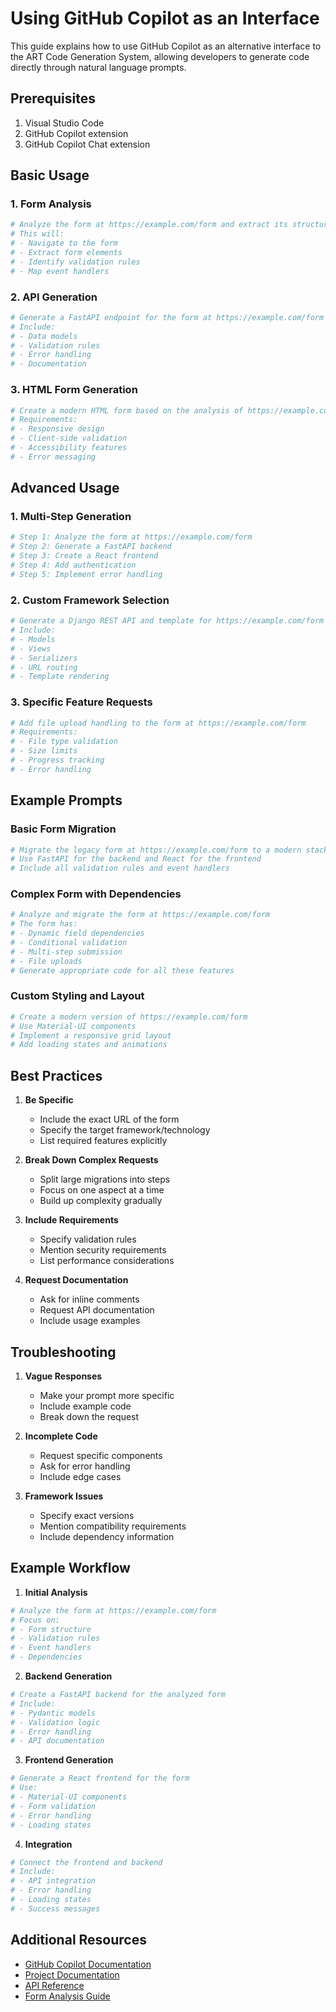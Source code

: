 # Using GitHub Copilot as an Interface

This guide explains how to use GitHub Copilot as an alternative interface to the ART Code Generation System, allowing developers to generate code directly through natural language prompts.

## Prerequisites

1. Visual Studio Code
2. GitHub Copilot extension
3. GitHub Copilot Chat extension

## Basic Usage

### 1. Form Analysis
```python
# Analyze the form at https://example.com/form and extract its structure
# This will:
# - Navigate to the form
# - Extract form elements
# - Identify validation rules
# - Map event handlers
```

### 2. API Generation
```python
# Generate a FastAPI endpoint for the form at https://example.com/form
# Include:
# - Data models
# - Validation rules
# - Error handling
# - Documentation
```

### 3. HTML Form Generation
```python
# Create a modern HTML form based on the analysis of https://example.com/form
# Requirements:
# - Responsive design
# - Client-side validation
# - Accessibility features
# - Error messaging
```

## Advanced Usage

### 1. Multi-Step Generation
```python
# Step 1: Analyze the form at https://example.com/form
# Step 2: Generate a FastAPI backend
# Step 3: Create a React frontend
# Step 4: Add authentication
# Step 5: Implement error handling
```

### 2. Custom Framework Selection
```python
# Generate a Django REST API and template for https://example.com/form
# Include:
# - Models
# - Views
# - Serializers
# - URL routing
# - Template rendering
```

### 3. Specific Feature Requests
```python
# Add file upload handling to the form at https://example.com/form
# Requirements:
# - File type validation
# - Size limits
# - Progress tracking
# - Error handling
```

## Example Prompts

### Basic Form Migration
```python
# Migrate the legacy form at https://example.com/form to a modern stack
# Use FastAPI for the backend and React for the frontend
# Include all validation rules and event handlers
```

### Complex Form with Dependencies
```python
# Analyze and migrate the form at https://example.com/form
# The form has:
# - Dynamic field dependencies
# - Conditional validation
# - Multi-step submission
# - File uploads
# Generate appropriate code for all these features
```

### Custom Styling and Layout
```python
# Create a modern version of https://example.com/form
# Use Material-UI components
# Implement a responsive grid layout
# Add loading states and animations
```

## Best Practices

1. **Be Specific**
   - Include the exact URL of the form
   - Specify the target framework/technology
   - List required features explicitly

2. **Break Down Complex Requests**
   - Split large migrations into steps
   - Focus on one aspect at a time
   - Build up complexity gradually

3. **Include Requirements**
   - Specify validation rules
   - Mention security requirements
   - List performance considerations

4. **Request Documentation**
   - Ask for inline comments
   - Request API documentation
   - Include usage examples

## Troubleshooting

1. **Vague Responses**
   - Make your prompt more specific
   - Include example code
   - Break down the request

2. **Incomplete Code**
   - Request specific components
   - Ask for error handling
   - Include edge cases

3. **Framework Issues**
   - Specify exact versions
   - Mention compatibility requirements
   - Include dependency information

## Example Workflow

1. **Initial Analysis**
```python
# Analyze the form at https://example.com/form
# Focus on:
# - Form structure
# - Validation rules
# - Event handlers
# - Dependencies
```

2. **Backend Generation**
```python
# Create a FastAPI backend for the analyzed form
# Include:
# - Pydantic models
# - Validation logic
# - Error handling
# - API documentation
```

3. **Frontend Generation**
```python
# Generate a React frontend for the form
# Use:
# - Material-UI components
# - Form validation
# - Error handling
# - Loading states
```

4. **Integration**
```python
# Connect the frontend and backend
# Include:
# - API integration
# - Error handling
# - Loading states
# - Success messages
```

## Additional Resources

- [GitHub Copilot Documentation](https://docs.github.com/en/copilot)
- [Project Documentation](../README.md)
- [API Reference](../docs/api.md)
- [Form Analysis Guide](../docs/form_analysis.md) 